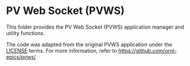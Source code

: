 # PV Web Socket (PVWS)

This folder provides the PV Web Socket (PVWS) application manager and utility functions.

The code was adapted from the original PVWS application under the [LICENSE](./LICENSE) terms.
For more information, refer to https://github.com/ornl-epics/pvws/
